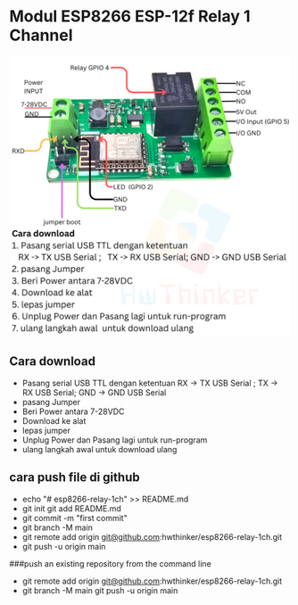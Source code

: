 # Modul ESP8266 ESP-12f Relay 1 Channel 
![](https://github.com/hwthinker/esp8266-relay-1ch/blob/main/skematik.png)
## Cara download
- Pasang serial USB TTL dengan ketentuan RX -> TX USB Serial ; TX -> RX USB Serial; GND -> GND USB Serial
- pasang Jumper
- Beri Power antara 7-28VDC
- Download ke alat
- lepas jumper
- Unplug Power dan Pasang lagi untuk run-program
- ulang langkah awal untuk download ulang
## cara push file di github 
- echo "# esp8266-relay-1ch" >> README.md 
- git init git add README.md 
- git commit -m "first commit" 
- git branch -M main 
- git remote add origin git@github.com:hwthinker/esp8266-relay-1ch.git 
- git push -u origin main 

###push an existing repository from the command line 
- git remote add origin git@github.com:hwthinker/esp8266-relay-1ch.git 
- git branch -M main git push -u origin main

